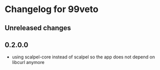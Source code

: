 # Changelog for 99veto

## Unreleased changes

## 0.2.0.0
* using scalpel-core instead of scalpel so the app does not depend on libcurl
  anymore
